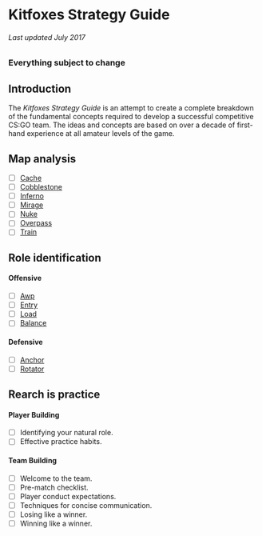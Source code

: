 # Kitfoxes Strategy Guide
###### Last updated July 2017
### Everything subject to change

## Introduction
The *Kitfoxes Strategy Guide* is an attempt to create a complete breakdown of the fundamental concepts required to develop a successful competitive CS:GO team. The ideas and concepts are based on over a decade of first-hand experience at all amateur levels of the game.

## Map analysis 
- [ ] [Cache](map-breakdown/CACHE.md)
- [ ] [Cobblestone](map-breakdown/COBBLESTONE.md)
- [ ] [Inferno](map-breakdown/INFERNO.md)
- [ ] [Mirage](map-breakdown/MIRAGE.md)
- [ ] [Nuke](map-breakdown/NUKE.md)
- [ ] [Overpass](map-breakdown/OVERPASS.md)
- [ ] [Train](map-breakdown/TRAIN.md)

## Role identification

#### Offensive
- [ ] [Awp](role-overviews/AWP.md)
- [ ] [Entry](role-overviews/ENTRY.md)
- [ ] [Load](role-overviews/LOAD.md)
- [ ] [Balance](role-overviews/BALANCE.md)

#### Defensive
- [ ] [Anchor](role-overviews/ANCHOR.md)
- [ ] [Rotator](role-overviews/ROTATOR.md)

## Rearch is practice

#### Player Building
- [ ] Identifying your natural role.
- [ ] Effective practice habits.

#### Team Building 
- [ ] Welcome to the team.
- [ ] Pre-match checklist.
- [ ] Player conduct expectations.
- [ ] Techniques for concise communication.
- [ ] Losing like a winner.
- [ ] Winning like a winner.
